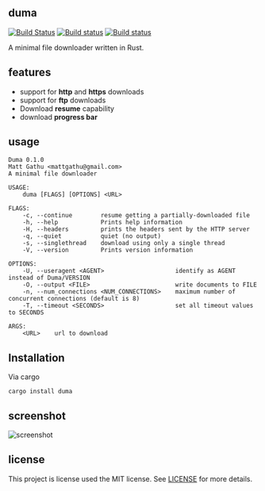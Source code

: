 ## duma

[![Build Status](https://travis-ci.org/mattgathu/duma.svg?branch=master)](https://travis-ci.org/mattgathu/duma)
[![Build status](https://ci.appveyor.com/api/projects/status/007cmm9c6c9onai9?svg=true)](https://ci.appveyor.com/project/mattgathu/duma)
[![Build status](https://github.com/mattgathu/duma/workflows/CI/badge.svg?branch=master)](https://github.com/mattgathu/duma/actions)

A minimal file downloader written in Rust.

## features

* support for **http** and **https** downloads
* support for **ftp** downloads
* Download **resume** capability
* download **progress bar**

## usage

```
Duma 0.1.0
Matt Gathu <mattgathu@gmail.com>
A minimal file downloader

USAGE:
    duma [FLAGS] [OPTIONS] <URL>

FLAGS:
    -c, --continue        resume getting a partially-downloaded file
    -h, --help            Prints help information
    -H, --headers         prints the headers sent by the HTTP server
    -q, --quiet           quiet (no output)
    -s, --singlethread    download using only a single thread
    -V, --version         Prints version information

OPTIONS:
    -U, --useragent <AGENT>                    identify as AGENT instead of Duma/VERSION
    -O, --output <FILE>                        write documents to FILE
    -n, --num_connections <NUM_CONNECTIONS>    maximum number of concurrent connections (default is 8)
    -T, --timeout <SECONDS>                    set all timeout values to SECONDS

ARGS:
    <URL>    url to download

```

## Installation

Via cargo

```
cargo install duma
```

## screenshot

![screenshot](screenshot.png)

## license

This project is license used the MIT license. See [LICENSE](LICENSE) for more details.
